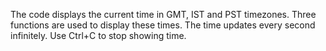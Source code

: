 The code displays the current time in GMT, IST and PST timezones.
Three functions are used to display these times.
The time updates every second infinitely.
Use Ctrl+C to stop showing time.